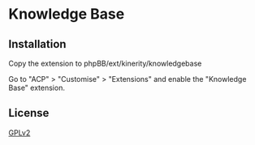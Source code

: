 # Knowledge Base

## Installation

Copy the extension to phpBB/ext/kinerity/knowledgebase

Go to "ACP" > "Customise" > "Extensions" and enable the "Knowledge Base" extension.

## License

[GPLv2](license.txt)
